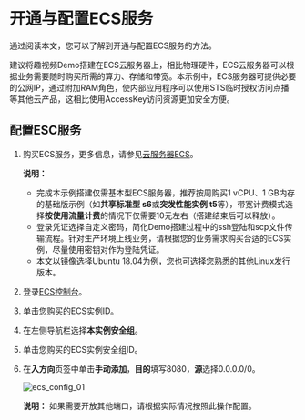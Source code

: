 # 开通与配置ECS服务

通过阅读本文，您可以了解到开通与配置ECS服务的方法。

建议将趣视频Demo搭建在ECS云服务器上，相比物理硬件，ECS云服务器可以根据业务需要随时购买所需的算力、存储和带宽。本示例中，ECS服务器可提供必要的公网IP，通过附加RAM角色，使内部应用程序可以使用STS临时授权访问点播等其他云产品，这相比使用AccessKey访问资源更加安全方便。

## 配置ESC服务

1.  购买ECS服务，更多信息，请参见[云服务器ECS](https://www.aliyun.com/product/ecs)。

    **说明：**

    -   完成本示例搭建仅需基本型ECS服务器，推荐按周购买1 vCPU、1 GB内存的基础版示例（如**共享标准型 s6**或**突发性能实例 t5**等），带宽计费模式选择**按使用流量计费**的情况下仅需要10元左右（搭建结束后可以释放）。
    -   登录凭证选择自定义密码，简化Demo搭建过程中的ssh登陆和scp文件传输流程。针对生产环境上线业务，请根据您的业务需求购买合适的ECS实例，尽量使用密钥对作为登陆凭证。
    -   本文以镜像选择Ubuntu 18.04为例，您也可选择您熟悉的其他Linux发行版本。
2.  登录[ECS控制台](https://ecs.console.aliyun.com/#/home)。

3.  单击您购买的ECS实例ID。

4.  在左侧导航栏选择**本实例安全组**。

5.  单击您购买的ECS实例安全组ID。

6.  在**入方向**页签中单击**手动添加**，**目的**填写8080，**源**选择0.0.0.0/0。

    ![ecs_config_01](https://static-aliyun-doc.oss-accelerate.aliyuncs.com/assets/img/zh-CN/6594746061/p185923.png)

    **说明：** 如果需要开放其他端口，请根据实际情况按照此操作配置。


